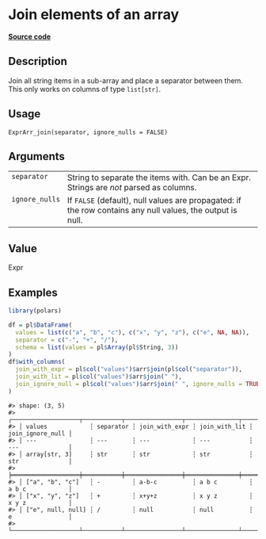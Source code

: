 

# Join elements of an array

[**Source code**](https://github.com/pola-rs/r-polars/tree/8dac37e8bf89bcd080a13d0ed20dd1dc2bee615f/R/expr__array.R#L198)

## Description

Join all string items in a sub-array and place a separator between them.
This only works on columns of type <code>list\[str\]</code>.

## Usage

<pre><code class='language-R'>ExprArr_join(separator, ignore_nulls = FALSE)
</code></pre>

## Arguments

<table>
<tr>
<td style="white-space: nowrap; font-family: monospace; vertical-align: top">
<code id="separator">separator</code>
</td>
<td>
String to separate the items with. Can be an Expr. Strings are
<em>not</em> parsed as columns.
</td>
</tr>
<tr>
<td style="white-space: nowrap; font-family: monospace; vertical-align: top">
<code id="ignore_nulls">ignore_nulls</code>
</td>
<td>
If <code>FALSE</code> (default), null values are propagated: if the row
contains any null values, the output is null.
</td>
</tr>
</table>

## Value

Expr

## Examples

``` r
library(polars)

df = pl$DataFrame(
  values = list(c("a", "b", "c"), c("x", "y", "z"), c("e", NA, NA)),
  separator = c("-", "+", "/"),
  schema = list(values = pl$Array(pl$String, 3))
)
df$with_columns(
  join_with_expr = pl$col("values")$arr$join(pl$col("separator")),
  join_with_lit = pl$col("values")$arr$join(" "),
  join_ignore_null = pl$col("values")$arr$join(" ", ignore_nulls = TRUE)
)
```

    #> shape: (3, 5)
    #> ┌───────────────────┬───────────┬────────────────┬───────────────┬──────────────────┐
    #> │ values            ┆ separator ┆ join_with_expr ┆ join_with_lit ┆ join_ignore_null │
    #> │ ---               ┆ ---       ┆ ---            ┆ ---           ┆ ---              │
    #> │ array[str, 3]     ┆ str       ┆ str            ┆ str           ┆ str              │
    #> ╞═══════════════════╪═══════════╪════════════════╪═══════════════╪══════════════════╡
    #> │ ["a", "b", "c"]   ┆ -         ┆ a-b-c          ┆ a b c         ┆ a b c            │
    #> │ ["x", "y", "z"]   ┆ +         ┆ x+y+z          ┆ x y z         ┆ x y z            │
    #> │ ["e", null, null] ┆ /         ┆ null           ┆ null          ┆ e                │
    #> └───────────────────┴───────────┴────────────────┴───────────────┴──────────────────┘
